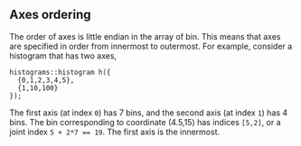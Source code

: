 ## Axes ordering

The order of axes is little endian in the array of bin.
This means that axes are specified in order from innermost to outermost.
For example, consider a histogram that has two axes,
```
histograms::histogram h({
  {0,1,2,3,4,5},
  {1,10,100}
});

```
The first axis (at index `0`) has 7 bins, and
the second axis (at index `1`) has 4 bins.
The bin corresponding to coordinate (4.5,15) has indices `[5,2]`,
or a joint index `5 + 2*7 == 19`.
The first axis is the innermost.
